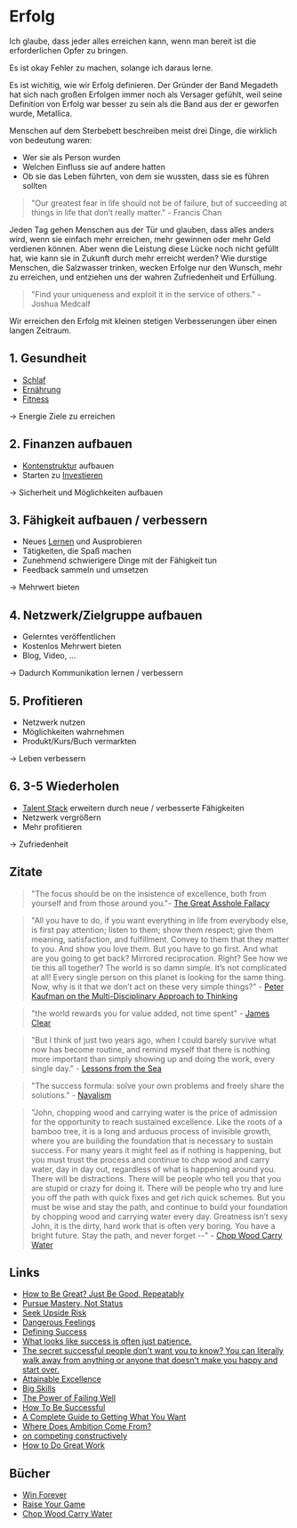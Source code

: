 # Erfolg

Ich glaube, dass jeder alles erreichen kann, wenn man bereit ist die erforderlichen Opfer zu bringen.

Es ist okay Fehler zu machen, solange ich daraus lerne.

Es ist wichitig, wie wir Erfolg definieren. Der Gründer der Band Megadeth hat sich nach großen Erfolgen immer noch als Versager gefühlt, weil seine Definition von Erfolg war besser zu sein als die Band aus der er geworfen wurde, Metallica.

Menschen auf dem Sterbebett beschreiben meist drei Dinge, die wirklich von bedeutung waren:

- Wer sie als Person wurden
- Welchen Einfluss sie auf andere hatten
- Ob sie das Leben führten, von dem sie wussten, dass sie es führen sollten

> "Our greatest fear in life should not be of failure, but of succeeding at things in life that don’t really matter." - Francis Chan

Jeden Tag gehen Menschen aus der Tür und glauben, dass alles anders wird, wenn sie einfach mehr erreichen, mehr gewinnen oder mehr Geld verdienen können. Aber wenn die Leistung diese Lücke noch nicht gefüllt hat, wie kann sie in Zukunft durch mehr erreicht werden? Wie durstige Menschen, die Salzwasser trinken, wecken Erfolge nur den Wunsch, mehr zu erreichen, und entziehen uns der wahren Zufriedenheit und Erfüllung.

> "Find your uniqueness and exploit it in the service of others." - Joshua Medcalf

Wir erreichen den Erfolg mit kleinen stetigen Verbesserungen über einen langen Zeitraum. 

## 1. Gesundheit

- [Schlaf](./gesundheit/schlaf.md)
- [Ernährung](./gesundheit/ernaehrung.md)
- [Fitness](./gesundheit/fitness.md)

-> Energie Ziele zu erreichen

## 2. Finanzen aufbauen

- [Kontenstruktur](./finanzen/struktur.md) aufbauen
- Starten zu [Investieren](./finanzen/finanzen.md)

-> Sicherheit und Möglichkeiten aufbauen

## 3. Fähigkeit aufbauen / verbessern

- Neues [Lernen](./lernen.md) und Ausprobieren
- Tätigkeiten, die Spaß machen
- Zunehmend schwierigere Dinge mit der Fähigkeit tun
- Feedback sammeln und umsetzen

-> Mehrwert bieten

## 4. Netzwerk/Zielgruppe aufbauen

- Gelerntes veröffentlichen
- Kostenlos Mehrwert bieten
- Blog, Video, ...

-> Dadurch Kommunikation lernen / verbessern

## 5. Profitieren

- Netzwerk nutzen
- Möglichkeiten wahrnehmen
- Produkt/Kurs/Buch vermarkten

-> Leben verbessern

## 6. 3-5 Wiederholen

- [Talent Stack](https://www.scottadamssays.com/2016/12/27/the-kristina-talent-stack/) erweitern durch neue / verbesserte Fähigkeiten
- Netzwerk vergrößern
- Mehr profitieren

-> Zufriedenheit

## Zitate

> "The focus should be on the insistence of excellence, both from yourself and from those around you."- [The Great Asshole Fallacy](https://500ish.com/the-great-asshole-fallacy-82e108a755c7)

> "All you have to do, if you want everything in life from everybody else, is first pay attention; listen to them; show them respect; give them meaning, satisfaction, and fulfillment. Convey to them that they matter to you. And show you love them. But you have to go first. And what are you going to get back? Mirrored reciprocation. Right? See how we tie this all together? The world is so damn simple. It’s not complicated at all! Every single person on this planet is looking for the same thing. Now, why is it that we don’t act on these very simple things?" - [Peter Kaufman on the Multi-Disciplinary Approach to Thinking](https://soundcloud.com/user-339685480/peter-kaufman-on-the-multi-disciplinary-approach-to-thinking)

> "the world rewards you for value added, not time spent" - [James Clear](https://jamesclear.com/)

> "But I think of just two years ago, when I could barely survive what now has become routine, and remind myself that there is nothing more important than simply showing up and doing the work, every single day." - [Lessons from the Sea](https://www.collaborativefund.com/blog/lessons-from-the-sea)

> "The success formula: solve your own problems and freely share the solutions." - [Navalism](https://twitter.com/NavalismHQ/status/1539192654264782849)

> "John, chopping wood and carrying water is the price of admission for the opportunity to reach sustained excellence. Like the roots of a bamboo tree, it is a long and arduous process of invisible growth, where you are building the foundation that is necessary to sustain success. For many years it might feel as if nothing is happening, but you must trust the process and continue to chop wood and carry water, day in day out, regardless of what is happening around you. There will be distractions. There will be people who tell you that you are stupid or crazy for doing it. There will be people who try and lure you off the path with quick fixes and get rich quick schemes. But you must be wise and stay the path, and continue to build your foundation by chopping wood and carrying water every day. Greatness isn’t sexy John, it is the dirty, hard work that is often very boring. You have a bright future. Stay the path, and never forget --" - [Chop Wood Carry Water](https://www.goodreads.com/book/show/28405277-chop-wood-carry-water)

## Links

- [How to Be Great? Just Be Good, Repeatably](https://blog.stephsmith.io/how-to-be-great/)
- [Pursue Mastery, Not Status](https://moretothat.com/pursue-mastery-not-status/)
- [Seek Upside Risk](https://www.neelnanda.io/blog/33-upside-risk)
- [Dangerous Feelings](https://www.collaborativefund.com/blog/dangerous-feelings/)
- [Defining Success](https://www.collaborativefund.com/blog/defining-success/)
- [What looks like success is often just patience.](https://twitter.com/ShaneAParrish/status/1462038767569567753)
- [The secret successful people don't want you to know? You can literally walk away from anything or anyone that doesn't make you happy and start over.](https://twitter.com/elizalian/status/1463953252500729856)
- [Attainable Excellence](https://tynan.com/excellence/)
- [Big Skills](https://www.collaborativefund.com/blog/skills/)
- [The Power of Failing Well](https://www.collaborativefund.com/blog/the-power-of-failing-well/)
- [How To Be Successful](https://blog.samaltman.com/how-to-be-successful)
- [A Complete Guide to Getting What You Want](https://www.raptitude.com/2018/06/getting-what-you-want/)
- [Where Does Ambition Come From?](https://life-longlearner.com/where-does-ambition-come-from/)
- [on competing constructively](https://mindmine.substack.com/p/on-competing-constructively)
- [How to Do Great Work](http://paulgraham.com/greatwork.html)

## Bücher

- [Win Forever](https://www.goodreads.com/book/show/8594535-win-forever)
- [Raise Your Game](https://www.goodreads.com/book/show/40776006-raise-your-game)
- [Chop Wood Carry Water](https://www.goodreads.com/book/show/28405277-chop-wood-carry-water)
